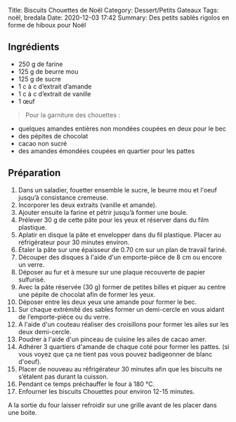 Title: Biscuits Chouettes de Noël
Category: Dessert/Petits Gateaux
Tags: noël, bredala
Date:  2020-12-03 17:42
Summary: Des petits sablés rigolos en forme de hiboux pour Noël

## Ingrédients
- 250 g de farine
- 125 g de beurre mou
- 125 g de sucre
- 1 c à c d’extrait d’amande
- 1 c à c d’extrait de vanille
- 1 œuf
> Pour la garniture des chouettes :
- quelques amandes entières non mondées coupées en deux pour le bec
- des pépites de chocolat
- cacao non sucré
- des amandes émondées coupées en quartier pour les pattes

## Préparation
1. Dans un saladier, fouetter ensemble le sucre, le beurre mou et l'oeuf jusqu’à consistance cremeuse.
2. Incorporer les deux extraits (vanille et amande).
3. Ajouter ensuite la farine et pétrir jusqu’à former une boule.
4. Prélever 30 g de cette pâte pour les yeux et réserver dans du film plastique.
5. Aplatir en disque la pâte et envelopper dans du fil plastique. Placer au réfrigérateur pour 30 minutes environ.
6. Étaler la pâte sur une épaisseur de 0.70 cm sur un plan de travail fariné.
7. Découper des disques à l'aide d'un emporte-pièce de 8 cm ou encore un verre.
8. Déposer au fur et à mesure sur une plaque recouverte de papier sulfurisé.
9. Avec la pâte réservée (30 g) former de petites billes et piquer au centre une pépite de chocolat afin de former les yeux.
10. Déposer entre les deux yeux une amande pour former le bec.
11. Sur chaque extrémité des sables former un demi-cercle en vous aidant de l’emporte-pièce ou du verre.
12. A l'aide d'un couteau réaliser des croisillons pour former les ailes sur les deux demi-cercle.
13. Poudrer à l'aide d'un pinceau de cuisine les ailes de cacao amer.
14. Adhérer 3 quartiers d'amande de chaque coté pour former les pattes. (si vous voyez que ça ne tient pas vous pouvez badigeonner de blanc d'oeuf).
15. Placer de nouveau au réfrigérateur 30 minutes afin que les biscuits ne s’étalent pas durant la cuisson.
16. Pendant ce temps préchauffer le four à 180 °C.
17. Enfourner les biscuits Chouettes pour environ 12-15 minutes.

A la sortie du four laisser refroidir sur une grille avant de les placer dans une boite.
